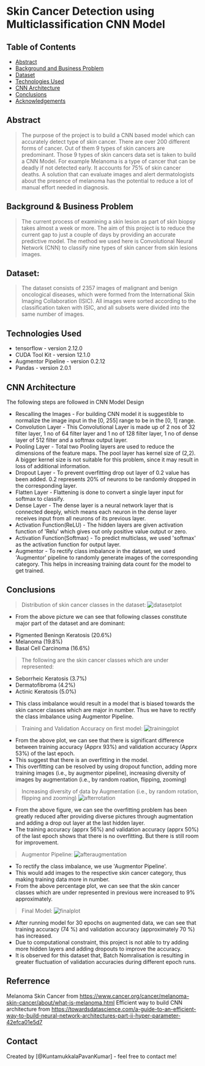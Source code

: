# Skin Cancer Detection using Multiclassification CNN Model

## Table of Contents
* [Abstract](#general-information)
* [Background and Business Problem](#background-and-business-problem)
* [Dataset](#Dataset)
* [Technologies Used](#technologies-used)
* [CNN Architecture](#CNN-Architecture)
* [Conclusions](#conclusions)
* [Acknowledgements](#acknowledgements)

## Abstract
> The purpose of the project is to build a CNN based model which can accurately detect type of skin cancer.
> There are over 200 different forms of cancer. Out of them 9 types of skin cancers are predominant. Those 9 types of skin cancers data set is taken to build a CNN Model. For example Melanoma is a type of cancer that can be deadly if not detected early. It accounts for 75% of skin cancer deaths. A solution that can evaluate images and alert dermatologists about the presence of melanoma has the potential to reduce a lot of manual effort needed in diagnosis.

## Background & Business Problem
> The current process of examining a skin lesion as part of skin biopsy takes almost a week or more.
> The aim of this project is to reduce the current gap to just a couple of days by providing an accurate predictive model.
> The method we used here is Convolutional Neural Network (CNN) to classify nine types of skin cancer from skin lesions images.

## Dataset:
> The dataset consists of 2357 images of malignant and benign oncological diseases, which were formed from the International Skin Imaging Collaboration (ISIC). All images were sorted according to the classification taken with ISIC, and all subsets were divided into the same number of images.

## Technologies Used
- tensorflow - version 2.12.0
- CUDA Tool Kit - version 12.1.0
- Augmentor Pipeline - version 0.2.12
- Pandas - version 2.0.1

## CNN Architecture
The following steps are followed in CNN Model Design

- Rescalling the Images - For building CNN model it is suggestible to normalize the image input in the [0, 255] range to be in the [0, 1] range.
- Convolution Layer - This Convolutional Layer is made up of 2 nos of 32 filter layer, 1 no of 64 filter layer and 1 no of 128 filter layer, 1 no of dense layer of 512 filter and a softmax output layer.
- Pooling Layer - Total two Pooling layers are used to reduce the dimensions of the feature maps. The pool layer has kernel size of (2,2). A bigger kernel size is not suitable for this problem, since it may result in loss of additional information.
- Dropout Layer - To prevent overfitting drop out layer of 0.2 value has been added. 0.2 represents 20% of neurons to be randomly dropped in the corresponding layer.
- Flatten Layer - Flattening is done to convert a single layer input for softmax to classify.
- Dense Layer - The dense layer is a neural network layer that is connected deeply, which means each neuron in the dense layer receives input from all neurons of its previous layer.
- Activation Function(ReLU) - The hidden layers are given activation function of 'Relu' which gives out only positive value output or zero.
- Activation Function(Softmax) - To predict multiclass, we used 'softmax' as the activation function for output layer.
- Augmentor - To rectify class imbalance in the dataset, we used 'Augmentor' pipeline to randomly generate images of the corresponding category. This helps in increasing training data count for the model to get trained.


## Conclusions
> Distribution of skin cancer classes in the dataset:
 ![datasetplot](https://github.com/KuntamukkalaPavanKumar/melanoma_detection_assignment/blob/master/pics/before%20aug.png)
- From the above picture we can see that following classes constitute major part of the dataset and are dominant:
* Pigmented Beningn Keratosis (20.6%)
* Melanoma (19.8%)
* Basal Cell Carcinoma (16.6%)
> The following are the skin cancer classes which are under represented:
* Seborrheic Keratosis (3.7%)
* Dermatofibroma (4.2%)
* Actinic Keratosis (5.0%)
- This class imbalance would result in a model that is biased towards the skin cancer classes which are major in number. Thus we have to rectify the class imbalance using Augmentor Pipeline.
> Training and Validation Accuracy on first model:
![trainingplot](https://github.com/KuntamukkalaPavanKumar/melanoma_detection_assignment/blob/master/pics/initial.png)
- From the above plot, we can see that there is significant difference between training accuracy (Apprx 93%) and validation accuracy (Apprx 53%) of the last epoch.
- This suggest that there is an overfitting in the model.
- This overfitting can be resolved by using dropout function, adding more training images (i.e., by augmentor pipeline), increasing diversity of images by augmentation (i.e., by random roation, flipping, zooming)
> Increasing diversity of data by Augmentation (i.e., by random rotation, flipping and zooming)
![afterrotation](https://github.com/KuntamukkalaPavanKumar/melanoma_detection_assignment/blob/master/pics/after%20rot.png)
- From the above figure, we can see the overfitting problem has been greatly reduced after providing diverse pictures through augmentation and adding a drop out layer at the last hidden layer.
- The training accuracy (apprx 56%) and validation accuracy (apprx 50%) of the last epoch shows that there is no overfitting. But there is still room for improvement.
> Augmentor Pipeline:
![afteraugmentation](https://github.com/KuntamukkalaPavanKumar/melanoma_detection_assignment/blob/master/pics/after%20aug.png)
- To rectify the class imbalance, we use 'Augmentor Pipeline'.
- This would add images to the respective skin cancer category, thus making training data more in number.
- From the above percentage plot, we can see that the skin cancer classes which are under represented in previous were increased to 9% approximately.
> Final Model:
![finalplot](https://github.com/KuntamukkalaPavanKumar/melanoma_detection_assignment/blob/master/pics/30%20epochs.png)
- After running model for 30 epochs on augmented data, we can see that training accuracy (74 %) and validation accuracy (approximately 70 %) has increased.
- Due to computational constraint, this project is not able to try adding more hidden layers and adding dropouts to improve the accuracy.
- It is observed for this dataset that, Batch Nomralisation is resulting in greater fluctuation of validation accuracies during different epoch runs.

## Referrence
Melanoma Skin Cancer from https://www.cancer.org/cancer/melanoma-skin-cancer/about/what-is-melanoma.html
Efficient way to build CNN architecture from https://towardsdatascience.com/a-guide-to-an-efficient-way-to-build-neural-network-architectures-part-ii-hyper-parameter-42efca01e5d7


## Contact
Created by [@KuntamukkalaPavanKumar] - feel free to contact me!

